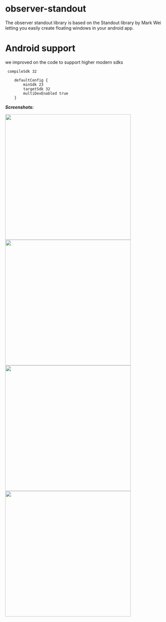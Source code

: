 # observer-standout
The observer standout library is based on the Standout library by Mark Wei letting you easily create floating windows in your android app. 

# Android support
we improved on the code to support higher modern sdks

```
 compileSdk 32

    defaultConfig {
        minSdk 23
        targetSdk 32
        multiDexEnabled true
    }
```

***Screenshots:***

<img src="https://raw.githubusercontent.com/bhaaee/observer-standout/main/bhaee%20net%20(1).PNG" height="400"/><img src="https://raw.githubusercontent.com/bhaaee/observer-standout/main/bhaee%20net%20(2).PNG" height="400"/><img src="https://raw.githubusercontent.com/bhaaee/observer-standout/main/bhaee%20net%20(3).PNG" height="400"/><img src="https://raw.githubusercontent.com/bhaaee/observer-standout/main/bhaee%20net%20(4).PNG" height="400"/>


